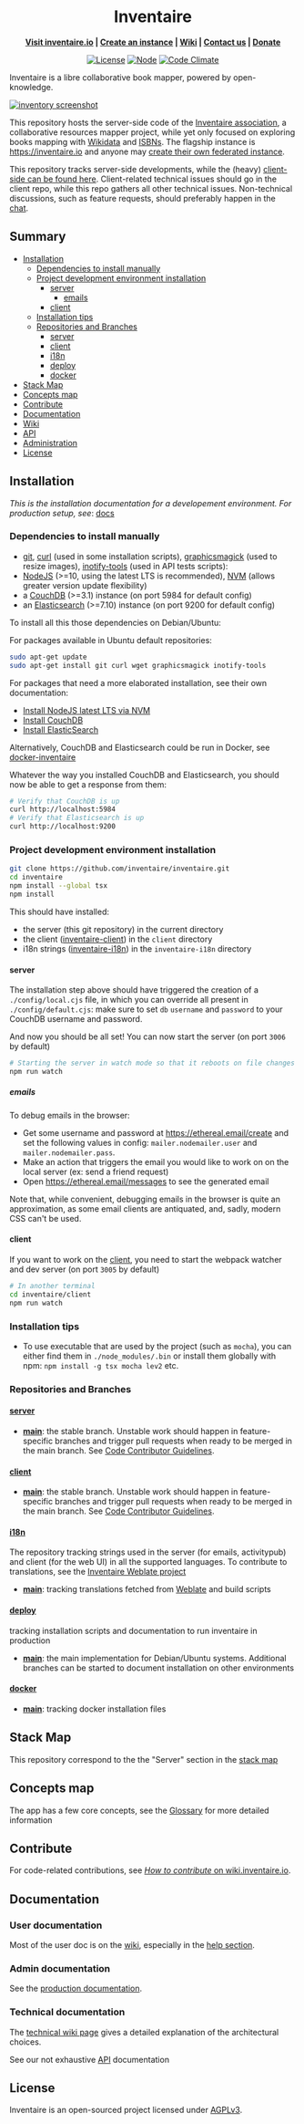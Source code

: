 <div align="center">

# Inventaire

**[Visit inventaire.io](https://inventaire.io) | [Create an instance](https://git.inventaire.io/inventaire/tree/main/docs) | [Wiki](https://wiki.inventaire.io) | [Contact us](https://wiki.inventaire.io/wiki/Communication_channels) | [Donate](https://liberapay.com/Association_Inventaire)**

[![License](https://img.shields.io/badge/license-AGPL3-blue.svg)](http://www.gnu.org/licenses/agpl-3.0.html)
[![Node](https://img.shields.io/badge/node->=v4-brightgreen.svg)](https://nodejs.org)
[![Code Climate](https://codeclimate.com/github/inventaire/inventaire/badges/gpa.svg)](https://codeclimate.com/github/inventaire/inventaire)<br>

</div>

Inventaire is a libre collaborative book mapper, powered by open-knowledge.<br>

[![inventory screenshot](https://github.com/inventaire/inventaire/assets/1596934/844c04ff-a216-48dc-b3b9-c33a106b8fbe)](https://inventaire.io)

This repository hosts the server-side code of the [Inventaire association](https://wiki.inventaire.io/wiki/Association), a collaborative resources mapper project, while yet only focused on exploring books mapping with [Wikidata](https://wikidata.org/) and [ISBNs](https://en.wikipedia.org/wiki/International_Standard_Book_Number). The flagship instance is https://inventaire.io and anyone may [create their own federated instance](https://git.inventaire.io/inventaire/tree/main/docs).

This repository tracks server-side developments, while the (heavy) [client-side can be found here](https://github.com/inventaire/inventaire-client). Client-related technical issues should go in the client repo, while this repo gathers all other technical issues. Non-technical discussions, such as feature requests, should preferably happen in the [chat](https://wiki.inventaire.io/wiki/Communication_channels#Chat).

## Summary
<!-- START doctoc generated TOC please keep comment here to allow auto update -->
<!-- DON'T EDIT THIS SECTION, INSTEAD RE-RUN doctoc TO UPDATE -->

- [Installation](#installation)
  - [Dependencies to install manually](#dependencies-to-install-manually)
  - [Project development environment installation](#project-development-environment-installation)
    - [server](#server)
      - [emails](#emails)
    - [client](#client)
  - [Installation tips](#installation-tips)
  - [Repositories and Branches](#repositories-and-branches)
    - [server](#server-1)
    - [client](#client-1)
    - [i18n](#i18n)
    - [deploy](#deploy)
    - [docker](#docker)
- [Stack Map](#stack-map)
- [Concepts map](#concepts-map)
- [Contribute](#contribute)
- [Documentation](#documentation)
- [Wiki](#wiki)
- [API](#api)
- [Administration](#administration)
- [License](#license)

<!-- END doctoc generated TOC please keep comment here to allow auto update -->

## Installation

*This is the installation documentation for a developement environment. For production setup, see*: [docs](https://git.inventaire.io/inventaire/tree/main/docs)

### Dependencies to install manually
- [git](https://git-scm.com/), [curl](https://curl.haxx.se) (used in some installation scripts), [graphicsmagick](www.graphicsmagick.org/README.html) (used to resize images), [inotify-tools](https://github.com/rvoicilas/inotify-tools) (used in API tests scripts):
- [NodeJS](https://nodejs.org/) (>=10, using the latest LTS is recommended), [NVM](https://github.com/creationix/nvm) (allows greater version update flexibility)
- a [CouchDB](https://couchdb.apache.org/) (>=3.1) instance (on port 5984 for default config)
- an [Elasticsearch](https://www.elastic.co/fr/products/elasticsearch) (>=7.10) instance (on port 9200 for default config)

To install all this those dependencies on Debian/Ubuntu:

For packages available in Ubuntu default repositories:
```sh
sudo apt-get update
sudo apt-get install git curl wget graphicsmagick inotify-tools
```
For packages that need a more elaborated installation, see their own documentation:
* [Install NodeJS latest LTS via NVM](https://github.com/nvm-sh/nvm#installing-and-updating)
* [Install CouchDB](https://docs.couchdb.org/en/stable/install/unix.html)
* [Install ElasticSearch](https://www.elastic.co/guide/en/elasticsearch/reference/current/install-elasticsearch.html)

Alternatively, CouchDB and Elasticsearch could be run in Docker, see [docker-inventaire](https://github.com/inventaire/docker-inventaire)

Whatever the way you installed CouchDB and Elasticsearch, you should now be able to get a response from them:
```sh
# Verify that CouchDB is up
curl http://localhost:5984
# Verify that Elasticsearch is up
curl http://localhost:9200
```

### Project development environment installation
```sh
git clone https://github.com/inventaire/inventaire.git
cd inventaire
npm install --global tsx
npm install
```

This should have installed:
- the server (this git repository) in the current directory
- the client ([inventaire-client](https://github.com/inventaire/inventaire-client)) in the `client` directory
- i18n strings ([inventaire-i18n](https://github.com/inventaire/inventaire-i18n)) in the `inventaire-i18n` directory

#### server

The installation step above should have triggered the creation of a `./config/local.cjs` file, in which you can override all present in `./config/default.cjs`: make sure to set `db` `username` and `password` to your CouchDB username and password.

And now you should be all set! You can now start the server (on port `3006` by default)
```sh
# Starting the server in watch mode so that it reboots on file changes
npm run watch
```

##### emails

To debug emails in the browser:
* Get some username and password at https://ethereal.email/create and set the following values in config: `mailer.nodemailer.user` and `mailer.nodemailer.pass`.
* Make an action that triggers the email you would like to work on on the local server (ex: send a friend request)
* Open https://ethereal.email/messages to see the generated email

Note that, while convenient, debugging emails in the browser is quite an approximation, as some email clients are antiquated, and, sadly, modern CSS can't be used.

#### client

If you want to work on the [client](https://github.com/inventaire/inventaire-client), you need to start the webpack watcher and dev server (on port `3005` by default)
```sh
# In another terminal
cd inventaire/client
npm run watch
```

### Installation tips
* To use executable that are used by the project (such as `mocha`), you can either find them in `./node_modules/.bin` or install them globally with npm: `npm install -g tsx mocha lev2` etc.

### Repositories and Branches

#### [server](https://github.com/inventaire/inventaire)
- [**main**](https://github.com/inventaire/inventaire/tree/main): the stable branch. Unstable work should happen in feature-specific branches and trigger pull requests when ready to be merged in the main branch. See [Code Contributor Guidelines](https://github.com/inventaire/inventaire/wiki/Code-Contributor-Guidelines).

#### [client](https://github.com/inventaire/inventaire-client)
- [**main**](https://github.com/inventaire/inventaire-client/tree/main): the stable branch. Unstable work should happen in feature-specific branches and trigger pull requests when ready to be merged in the main branch. See [Code Contributor Guidelines](https://github.com/inventaire/inventaire/wiki/Code-Contributor-Guidelines).

#### [i18n](https://github.com/inventaire/inventaire-i18n)
The repository tracking strings used in the server (for emails, activitypub) and client (for the web UI) in all the supported languages. To contribute to translations, see the [Inventaire Weblate project](https://weblate.framasoft.org/engage/inventaire/)
- [**main**](https://github.com/inventaire/inventaire-i18n/tree/main): tracking translations fetched from [Weblate](https://weblate.framasoft.org/engage/inventaire/) and build scripts

#### [deploy](https://github.com/inventaire/inventaire-deploy)
tracking installation scripts and documentation to run inventaire in production
- [**main**](https://github.com/inventaire/inventaire-deploy/tree/main): the main implementation for Debian/Ubuntu systems. Additional branches can be started to document installation on other environments

#### [docker](https://github.com/inventaire/docker-inventaire)
- [**main**](https://github.com/inventaire/docker-inventaire/tree/main): tracking docker installation files

## Stack Map
This repository correspond to the the "Server" section in the [stack map](https://inventaire.github.io/stack/)

## Concepts map

The app has a few core concepts, see the [Glossary](https://wiki.inventaire.io/wiki/Glossary) for more detailed information

## Contribute
For code-related contributions, see [*How to contribute* on wiki.inventaire.io](https://wiki.inventaire.io/wiki/Technic#How_to_contribute).

## Documentation

### User documentation

Most of the user doc is on the [wiki](https://wiki.inventaire.io), especially in the [help section](https://wiki.inventaire.io/wiki/Help).

### Admin documentation

See the [production documentation](https://git.inventaire.io/inventaire/tree/main/docs).

### Technical documentation

The [technical wiki page](https://wiki.inventaire.io/wiki/Technic) gives a detailed explanation of the architectural choices.

See our not exhaustive [API](https://api.inventaire.io) documentation

## License
Inventaire is an open-sourced project licensed under [AGPLv3](./LICENSES/AGPL-3.0-only.txt).
